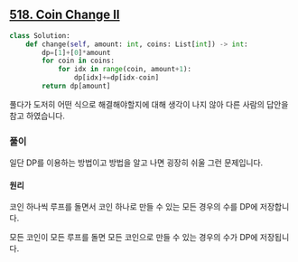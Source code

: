 ## [518. Coin Change II](https://leetcode.com/problems/coin-change-ii/)

```python
class Solution:
    def change(self, amount: int, coins: List[int]) -> int:
        dp=[1]+[0]*amount
        for coin in coins:
            for idx in range(coin, amount+1):
                dp[idx]+=dp[idx-coin]
        return dp[amount]
```

풀다가 도저히 어떤 식으로 해결해야할지에 대해 생각이 나지 않아 다른 사람의 답안을 참고 하였습니다.

### 풀이 

일단 DP를 이용하는 방법이고 방법을 알고 나면 굉장히 쉬울 그런 문제입니다.

#### 원리

코인 하나씩 루프를 돌면서 코인 하나로 만들 수 있는 모든 경우의 수를 DP에 저장합니다.

모든 코인이 모든 루프를 돌면 모든 코인으로 만들 수 있는 경우의 수가 DP에 저장됩니다.

